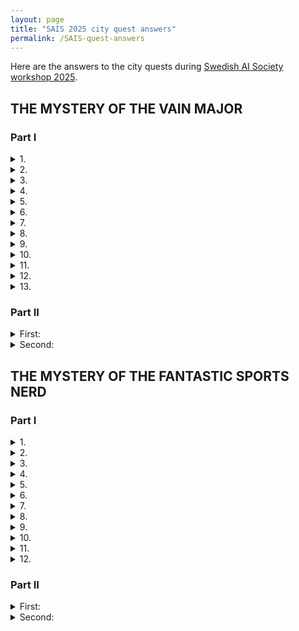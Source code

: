 ```yaml
---
layout: page
title: "SAIS 2025 city quest answers"
permalink: /SAIS-quest-answers
---
```


Here are the answers to the city quests during [Swedish AI Society workshop 2025](/SAIS-2025).

## THE MYSTERY OF THE VAIN MAJOR

### Part I

<details><summary>1.</summary>tongue</details>
<details><summary>2.</summary>three</details>
<details><summary>3.</summary>windmill</details>
<details><summary>4.</summary>comb</details>
<details><summary>5.</summary>libra</details>
<details><summary>6.</summary>windows</details>
<details><summary>7.</summary>N</details>
<details><summary>8.</summary>blue</details>
<details><summary>9.</summary>plus, four</details>
<details><summary>10.</summary>telegraph</details>
<details><summary>11.</summary>V</details>
<details><summary>12.</summary>emerald</details>
<details><summary>13.</summary>rings</details>

### Part II
<details><summary>First:</summary>Toupee</details>
<details><summary>Second:</summary>Ash-brown hair</details>

## THE MYSTERY OF THE FANTASTIC SPORTS NERD

### Part I

<details><summary>1.</summary>one arm, south</details>
<details><summary>2.</summary>Nissan</details>
<details><summary>3.</summary>balls</details>
<details><summary>4.</summary>two, duo, gold</details>
<details><summary>5.</summary>Cu</details>
<details><summary>6.</summary>ship</details>
<details><summary>7.</summary>wings</details>
<details><summary>8.</summary>W, Hertig Knut</details>
<details><summary>9.</summary>glass</details>
<details><summary>10.</summary>stairway</details>
<details><summary>11.</summary>hearts</details>
<details><summary>12.</summary>snake</details>

### Part II
<details><summary>First:</summary>Guessed</details>
<details><summary>Second:</summary>Beach sand</details>
